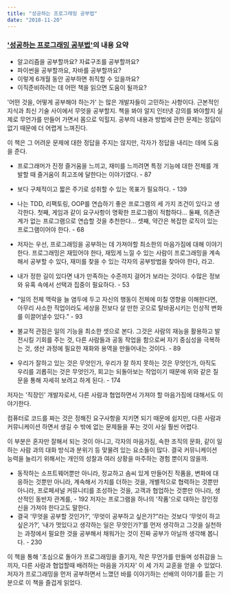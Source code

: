 ```yaml
---
title: "성공하는 프로그래밍 공부법"
date: "2018-11-20"
---
```


### ['성공하는 프로그래밍 공부법'](https://www.aladin.co.kr/shop/wproduct.aspx?ItemId=166254179)의 내용 요약

<!-- end -->

- 알고리즘을 공부할까요? 자료구조를 공부할까요?
- 파이썬을 공부할까요, 자바를 공부할까요?
- 이렇게 6개월 동안 공부하면 취직할 수 있을까요?
- 이직준비하려는 데 어떤 책을 읽으면 도움이 될까요?

'어떤 것을, 어떻게 공부해야 하는가' 는 많은 개발자들이 고민하는 사항이다. 근본적인 지식과 최신 기술 사이에서 무엇을 공부할지. 책을 봐야 알지 인터넷 강의를 봐야할지 실제로 무언가를 만들어 가면서 몸으로 익힐지. 공부의 내용과 방법에 관한 문제는 정답이 없기 때문에 더 어렵게 느껴진다.

이 책은 그 어려운 문제에 대한 정답을 주지는 않지만, 각자가 정답을 내리는 데에 도움을 준다.

- 프로그래머가 진정 즐거움을 느끼고, 재미를 느끼려면 특정 기능에 대한 전체를 개발할 때 즐거움이 최고조에 달한다는 이야기였다. - 87
- 보다 구체적이고 짧은 주기로 성취할 수 있는 목표가 필요하다. - 139
- 나는 TDD, 리팩토링, OOP를 연습하기 좋은 프로그램의 세 가지 조건이 있다고 생각한다. 첫째, 게임과 같이 요구사항이 명확한 프로그램이 적합하다... 둘째, 의존관계가 없는 프로그램으로 연습할 것을 추천한다... 셋째, 약간은 복잡한 로직이 있는 프로그램이어야 한다. - 68
- 저자는 우선, 프로그래밍을 공부하는 데 가져야할 최소한의 마음가짐에 대해 이야기한다. 프로그래밍은 재밌어야 한다, 재밌게 느낄 수 있는 사람이 프로그래밍을 계속해서 공부할 수 있다, 재미를 찾을 수 있는 각자의 공부방법을 찾아야 한다, 라고.

- 내가 정한 길이 있다면 내가 만족하는 수준까지 걸어가 보라는 것이다. 수많은 정보와 유혹 속에서 선택과 집중이 필요하다. - 53
- “일의 전체 맥락을 늘 염두에 두고 자신의 행동이 전체에 미칠 영향을 이해한다면, 아무리 사소한 직업이라도 세상을 전보다 살 만한 곳으로 탈바꿈시키는 인상적 변화를 이끌어낼수 있다.” - 93
- 불교적 관점은 일의 기능을 최소한 셋으로 본다. 그것은 사람의 재능을 활용하고 발전시킬 기회를 주는 것, 다른 사람들과 공동 작업을 함으로써 자기 중심성을 극복하는 것, 생산 과정에 필요한 재화와 용역을 만들어내는 것이다. - 89
- 우리가 잘하고 있는 것은 무엇인가, 우리가 잘 하지 못하는 것은 무엇인가, 아직도 우리를 괴롭히는 것은 무엇인가, 회고는 되돌아보는 작업이기 때문에 위와 같은 질문을 통해 자세히 보려고 하게 된다. - 174


저자는 '직장인' 개발자로서, 다른 사람과 협업하면서 가져야 할 마음가짐에 대해서도 이야기한다.

컴퓨터로 코드를 짜는 것은 정해진 요구사항을 지키면 되기 때문에 쉽지만, 다른 사람과 커뮤니케이션 하면서 생길 수 밖에 없는 문제들을 푸는 것이 사실 훨씬 어렵다.

이 부분은 혼자만 잘해서 되는 것이 아니고, 각자의 마음가짐, 속한 조직의 문화, 같이 일하는 사람 과의 대화 방식과 분위기 등 맞물려 있는 요소들이 많다. 결국 커뮤니케이션 능력을 늘리기 위해서는 개인의 성찰과 여러 상황을 마주하는 경험 뿐이지 않을까.

- 동작하는 소프트웨어뿐만 아니라, 정교하고 솜씨 있게 만들어진 작품을, 변화에 대응하는 것뿐만 아니라, 계속해서 가치를 더하는 것을, 개별적으로 협력하는 것뿐만 아니라, 프로페셔널 커뮤니티를 조성하는 것을, 고객과 협업하는 것뿐만 아니라, 생산적인 동반자 관계를, - 192
저자는 프로그램을 하나의 '작품'으로 대하는 장인정신을 가져야 한다고도 말한다.
- 결국 ‘무엇을 공부할 것인가?’, ‘무엇이 공부하고 싶은가?”라는 것보다 ‘무엇이 하고 싶은가?’, ‘내가 멋있다고 생각하는 일은 무엇인가?’를 먼저 생각하고 그것을 실천하는 과정에서 필요한 것을 공부해서 채워가는 것이 진짜 공부가 아닐까 생각해 봅니다. - 230

이 책을 통해 '초심으로 돌아가 프로그래밍을 즐기자, 작은 무언가를 만들며 성취감을 느끼자, 다른 사람과 협업할때 배려하는 마음을 가지자' 이 세 가지 교훈을 얻을 수 있었다. 저자가 프로그래밍을 먼저 공부하면서 느꼈던 바를 이야기하는 선배의 이야기를 듣는 기분으로 이 책을 즐겁게 읽었다.
